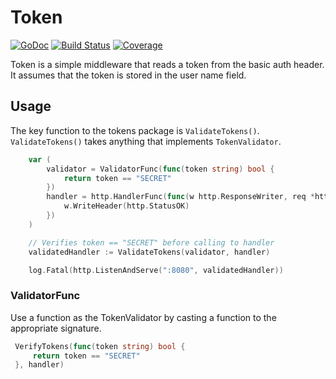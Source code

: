 # Token

[![GoDoc](https://godoc.org/github.com/golang/gddo?status.svg)](http://godoc.org/github.com/wrrn/token)
[![Build Status](https://travis-ci.org/wrrn/token.svg?branch=master)](https://travis-ci.org/wrrn/token)
[![Coverage](http://gocover.io/_badge/github.com/wrrn/token)](http://gocover.io/github.com/wrrn/token)


Token is a simple middleware that reads a token from the basic auth header. It assumes that the token is stored in the user name field.

## Usage

The key function to the tokens package is ```ValidateTokens()```. ```ValidateTokens()``` takes anything that implements ```TokenValidator```. 
```go
	var (
		validator = ValidatorFunc(func(token string) bool {
			return token == "SECRET"
		})
		handler = http.HandlerFunc(func(w http.ResponseWriter, req *http.Request) {
			w.WriteHeader(http.StatusOK)
		})
	)

	// Verifies token == "SECRET" before calling to handler
	validatedHandler := ValidateTokens(validator, handler)

	log.Fatal(http.ListenAndServe(":8080", validatedHandler))
```

### ValidatorFunc
 Use a function as the TokenValidator by casting a function to the appropriate signature.

```go
 VerifyTokens(func(token string) bool {
     return token == "SECRET"
 }, handler)
 ```


